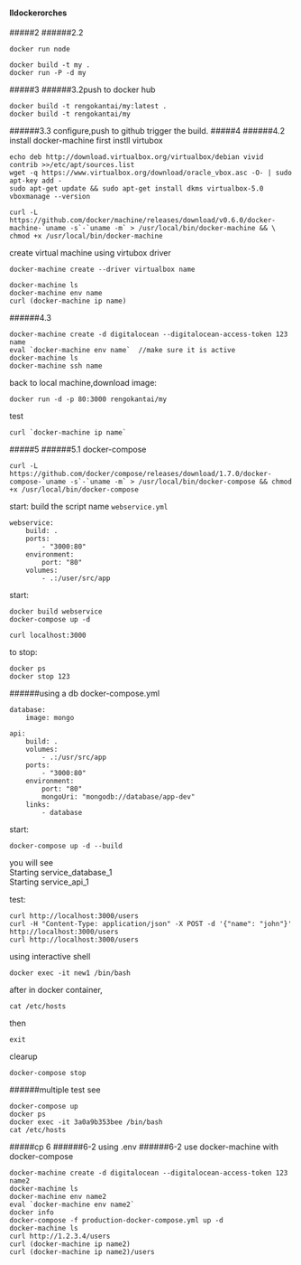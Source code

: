 #### lldockerorches
#####2
######2.2
```
docker run node
```
```
docker build -t my .
docker run -P -d my
```
#####3
######3.2push to docker hub
```
docker build -t rengokantai/my:latest .
docker build -t rengokantai/my
```
######3.3 configure,push to github
trigger the build.
#####4
######4.2
install docker-machine
first instll virtubox
```
echo deb http://download.virtualbox.org/virtualbox/debian vivid contrib >>/etc/apt/sources.list
wget -q https://www.virtualbox.org/download/oracle_vbox.asc -O- | sudo apt-key add -
sudo apt-get update && sudo apt-get install dkms virtualbox-5.0
vboxmanage --version
```

```
curl -L https://github.com/docker/machine/releases/download/v0.6.0/docker-machine-`uname -s`-`uname -m` > /usr/local/bin/docker-machine && \
chmod +x /usr/local/bin/docker-machine
```
create virtual machine using virtubox driver
```
docker-machine create --driver virtualbox name
```
```
docker-machine ls
docker-machine env name
curl (docker-machine ip name)
```
######4.3
```
docker-machine create -d digitalocean --digitalocean-access-token 123 name
eval `docker-machine env name`  //make sure it is active
docker-machine ls
docker-machine ssh name
```
back to local machine,download image:
```
docker run -d -p 80:3000 rengokantai/my
```
test
```
curl `docker-machine ip name`
```
#####5
######5.1 docker-compose
```
curl -L https://github.com/docker/compose/releases/download/1.7.0/docker-compose-`uname -s`-`uname -m` > /usr/local/bin/docker-compose && chmod +x /usr/local/bin/docker-compose
```
start:
build the script name ```webservice.yml```
```
webservice:
	build: . 
	ports:
		- "3000:80"
	environment: 
		port: "80"
	volumes:
		- .:/user/src/app
```
start:
```
docker build webservice
docker-compose up -d
```
```
curl localhost:3000
```
to stop:
```
docker ps
docker stop 123
```
######using a db
docker-compose.yml
```
database:
	image: mongo

api:
	build: .
	volumes:
		- .:/usr/src/app
	ports:
		- "3000:80"
	environment:
		port: "80"
		mongoUri: "mongodb://database/app-dev"
	links:
		- database
```
start:
```
docker-compose up -d --build
```
you will see   
Starting service_database_1  
Starting service_api_1  

test:
```
curl http://localhost:3000/users
curl -H "Content-Type: application/json" -X POST -d '{"name": "john"}' http://localhost:3000/users
curl http://localhost:3000/users
```
using interactive shell
```
docker exec -it new1 /bin/bash
```
after in docker container,
```
cat /etc/hosts
```
then
```
exit
```
clearup
```
docker-compose stop
```
######multiple test
see 
```
docker-compose up 
docker ps
docker exec -it 3a0a9b353bee /bin/bash
cat /etc/hosts
```

#####cp 6
######6-2 using .env
######6-2 use docker-machine with docker-compose
```
docker-machine create -d digitalocean --digitalocean-access-token 123 name2
docker-machine ls
docker-machine env name2
eval `docker-machine env name2`
docker info
docker-compose -f production-docker-compose.yml up -d
docker-machine ls
curl http://1.2.3.4/users
curl (docker-machine ip name2)
curl (docker-machine ip name2)/users
```
